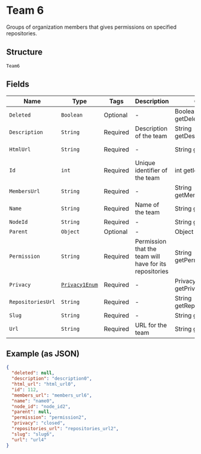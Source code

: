 
# Team 6

Groups of organization members that gives permissions on specified repositories.

## Structure

`Team6`

## Fields

| Name | Type | Tags | Description | Getter | Setter |
|  --- | --- | --- | --- | --- | --- |
| `Deleted` | `Boolean` | Optional | - | Boolean getDeleted() | setDeleted(Boolean deleted) |
| `Description` | `String` | Required | Description of the team | String getDescription() | setDescription(String description) |
| `HtmlUrl` | `String` | Required | - | String getHtmlUrl() | setHtmlUrl(String htmlUrl) |
| `Id` | `int` | Required | Unique identifier of the team | int getId() | setId(int id) |
| `MembersUrl` | `String` | Required | - | String getMembersUrl() | setMembersUrl(String membersUrl) |
| `Name` | `String` | Required | Name of the team | String getName() | setName(String name) |
| `NodeId` | `String` | Required | - | String getNodeId() | setNodeId(String nodeId) |
| `Parent` | `Object` | Optional | - | Object getParent() | setParent(Object parent) |
| `Permission` | `String` | Required | Permission that the team will have for its repositories | String getPermission() | setPermission(String permission) |
| `Privacy` | [`Privacy1Enum`](../../doc/models/privacy-1-enum.md) | Required | - | Privacy1Enum getPrivacy() | setPrivacy(Privacy1Enum privacy) |
| `RepositoriesUrl` | `String` | Required | - | String getRepositoriesUrl() | setRepositoriesUrl(String repositoriesUrl) |
| `Slug` | `String` | Required | - | String getSlug() | setSlug(String slug) |
| `Url` | `String` | Required | URL for the team | String getUrl() | setUrl(String url) |

## Example (as JSON)

```json
{
  "deleted": null,
  "description": "description0",
  "html_url": "html_url0",
  "id": 112,
  "members_url": "members_url6",
  "name": "name0",
  "node_id": "node_id2",
  "parent": null,
  "permission": "permission2",
  "privacy": "closed",
  "repositories_url": "repositories_url2",
  "slug": "slug6",
  "url": "url4"
}
```

